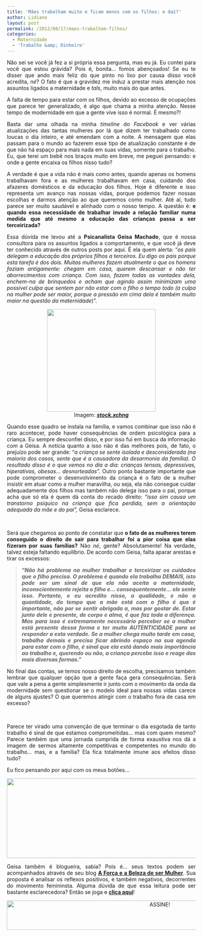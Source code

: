 ```yaml
---
title: 'Mães trabalham muito e ficam menos com os filhos: e daí?'
author: Lidiane
layout: post
permalink: /2012/08/17/maes-trabalham-filhos/
categories:
  - Maternidade
  - 'Trabalho &amp; Dinheiro'
---
```

<p style="text-align: justify;">
  Não sei se você já fez a si própria essa pergunta, mas eu já. Eu contei para você que estou grávida? Pois é, bonita… fomos abençoados! Se eu te disser que ando mais feliz do que pinto no lixo por causa disso você acredita, <em>né</em>? O fato é que a gravidez me induz a prestar mais atenção nos assuntos ligados a maternidade e <em>tals</em>, muito mais do que antes.
</p>

<p style="text-align: justify;" align="justify">
  A falta de tempo para estar com os filhos, devido ao excesso de ocupações que parece ter generalizado, é algo que chama a minha atenção. Nesse tempo de modernidade em que a gente vive isso é normal. É mesmo?!
</p>

<!--more-->

<p align="justify">
  Basta dar uma olhada na minha <em>timeline</em> do <em>Facebook</em> e ver várias atualizações das tantas mulheres por lá que dizem ter trabalhado como loucas o dia inteiro, e até emendam com a noite. A mensagem que elas passam para o mundo ao fazerem esse tipo de atualização constante é de que não há espaço para mais nada em suas vidas, somente para o trabalho. Eu, que terei um bebê nos braços muito em breve, me peguei pensando: e onde a gente encaixa os filhos nisso tudo?
</p>

<p align="justify">
  A verdade é que a vida não é mais como antes, quando apenas os homens trabalhavam fora e as mulheres trabalhavam em casa, cuidando dos afazeres domésticos e da educação dos filhos. Hoje é diferente e isso representa um avanço nas nossas vidas, porque podemos fazer nossas escolhas e darmos atenção ao que queremos como mulher. Até aí, tudo parece ser muito saudável e alinhado com o nosso tempo. A questão é: <strong>e quando essa necessidade de trabalhar invade a relação familiar numa medida que até mesmo a educação das crianças passa a ser terceirizada?</strong>
</p>

<p align="justify">
  Essa dúvida me levou até a <strong>Psicanalista Geisa Machado</strong>, que é nossa consultora para os assuntos ligados a comportamento, e que você já deve ter conhecido através de outros posts por aqui. É ela quem alerta: “<em>os pais delegam a educação dos próprios filhos a terceiros. Eu digo os pais porque esta tarefa é dos dois. Muitas mulheres fazem atualmente o que os homens faziam antigamente: chegam em casa, querem descansar e não ter aborrecimentos com criança. Com isso, fazem todas as vontades dela, enchem-na de brinquedos e acham que agindo assim minimizam uma possível culpa que sentem por não estar com o filho o tempo todo (a culpa na mulher pode ser maior, porque a pressão em cima dela é também muito maior na questão da maternidade</em>)”.
</p>

<p align="center">
  <a href="http://www.trololodemulher.com.br/2012/08/17/maes-trabalham-filhos/mae-e-bebe/" rel="attachment wp-att-9030"><img class="alignnone size-full wp-image-9030" title="MAE E BEBE" src="https://www.trololodemulher.com.br/2012/08/MAE-E-BEBE.png" alt="" width="290" height="273" /></a><br /> Imagem: <strong><em><a href="http://www.sxc.hu/" target="_blank" rel="noopener noreferrer">stock.xchng</a></em></strong>
</p>

<p align="justify">
  Quando esse quadro se instala na família, e vamos combinar que isso não é raro acontecer, pode haver consequências de ordem psicológica para a criança. Eu sempre desconfiei disso, e por isso fui em busca da informação com a Geisa. A notícia quanto a isso não é das melhores pois, de fato, o prejuízo pode ser grande: “<em>a criança se sente isolada e desconsiderada (na maioria dos casos, sente que é a causadora da desarmonia da família). O resultado disso é o que vemos no dia a dia: crianças tensas, depressivas, hiperativas, obesas&#8230; desnorteadas”.</em> Outro ponto bastante importante que pode comprometer o desenvolvimento da criança é o fato de a mulher insistir em atuar como a mulher maravilha, ou seja, ela não consegue cuidar adequadamente dos filhos mas também não delega isso para o pai, porque acha que só ela é quem dá conta do recado direito:<em> “isso sim causa um transtorno psíquico na criança que fica perdida, sem a orientação adequada da mãe e do pai”,</em> Geisa esclarece.
</p>

&nbsp;

<p align="justify">
  Será que chegamos ao ponto de constatar que <strong>o fato de as mulheres terem conseguido o direito de sair para trabalhar foi a pior coisa que elas fizeram por suas famílias?</strong> Não <em>né</em>, gente? Absolutamente! Na verdade, talvez esteja faltando equilíbrio. De acordo com Geisa, falta aparar arestas e tirar os excessos:
</p>

> <p align="justify">
>   <strong>“<em>Não há problema na mulher trabalhar e terceirizar os cuidados que o filho precisa. O problema é quando ela trabalha DEMAIS, isto pode ser um sinal de que ela não aceita a maternidade, inconscientemente rejeita o filho e&#8230; consequentemente&#8230; ele sente isso. Portanto, e eu acredito nisso, a qualidade, e não a quantidade, do tempo que a mãe está com o filho é que é importante, não por se sentir obrigada a, mas por gostar de. Estar junto dele e presente, de corpo e alma, é que faz toda a diferença. Mas para isso é extremamente necessário perceber se a mulher está presente dessa forma e ter muita AUTENTICIDADE para se responder a esta verdade. Se a mulher chega muito tarde em casa, trabalha demais e precisa ficar abrindo espaço na sua agenda para estar com o filho, é sinal que ela está dando mais importância ao trabalho e, querendo ou não, a criança percebe isso e reage das mais diversas formas</em>.”</strong>
> </p>

<p align="justify">
  No final das contas, se temos nosso direito de escolha, precisamos também lembrar que qualquer opção que a gente faça gera consequências. Será que vale a pena a gente simplesmente ir junto com o movimento da onda da modernidade sem questionar se o modelo ideal para nossas vidas carece de alguns ajustes? O que queremos atingir com o trabalho fora de casa em excesso?
</p>

&nbsp;

<p align="justify">
  Parece ter virado uma convenção de que terminar o dia esgotada de tanto trabalho é sinal de que estamos compromeitidas… mas com quem mesmo? Parece também que uma jornada cumprida de forma exaustiva nos dá a imagem de sermos altamente competitivas e competentes no mundo do trabalho… mas, e a família? Ela fica totalmente imune aos efeitos disso tudo?
</p>

<p align="justify">
  Eu fico pensando por aqui com os meus botões…
</p>

<p align="center">
  <a href="http://www.trololodemulher.com.br/2012/08/17/maes-trabalham-filhos/geisa-machado/" rel="attachment wp-att-9029"><img class="alignnone size-full wp-image-9029" title="GEISA MACHADO" src="https://www.trololodemulher.com.br/2012/08/GEISA-MACHADO.png" alt="" width="516" height="212" /></a>
</p>

<p align="justify">
  Geisa também é blogueira, sabia? Pois é… seus textos podem ser acompanhados através de seu blog <strong><a href="http://geisamachado.blogspot.com.br/" target="_blank" rel="noopener noreferrer">A Força e a Beleza de ser Mulher</a></strong>. Sua proposta é analisar os reflexos positivos, e também negativos, decorrentes do movimento femininsta. Alguma dúvida de que essa leitura pode ser bastante esclarecedora? Então se joga e <strong><a href="http://geisamachado.blogspot.com.br/" target="_blank" rel="noopener noreferrer">clica aqui</a></strong>!
</p>

<p align="center">
  <a href="http://feedburner.google.com/fb/a/mailverify?uri=blogBichaFemea&loc=en_US" target="_blank" rel="noopener noreferrer"><img class="alignnone size-full wp-image-10439" src="https://www.trololodemulher.com.br/2014/09/ASSINE.png" alt="ASSINE!" width="800" height="78" /></a>
</p>